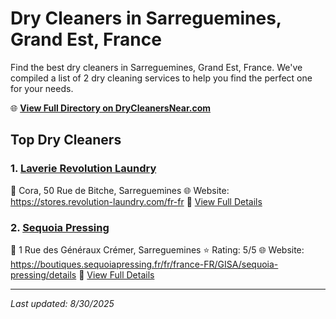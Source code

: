 # Dry Cleaners in Sarreguemines, Grand Est, France

Find the best dry cleaners in Sarreguemines, Grand Est, France. We've compiled a list of 2 dry cleaning services to help you find the perfect one for your needs.

🌐 **[View Full Directory on DryCleanersNear.com](https://drycleanersnear.com/city/France/Grand%20Est/Sarreguemines)**

## Top Dry Cleaners

### 1. [Laverie Revolution Laundry](https://drycleanersnear.com/dryCleaner/68afb8f34e19aac41e8a269e/laverie-revolution-laundry)
📍 Cora, 50 Rue de Bitche, Sarreguemines
🌐 Website: https://stores.revolution-laundry.com/fr-fr
🔗 [View Full Details](https://drycleanersnear.com/dryCleaner/68afb8f34e19aac41e8a269e/laverie-revolution-laundry)

### 2. [Sequoia Pressing](https://drycleanersnear.com/dryCleaner/68afb8f74e19aac41e8a26f2/sequoia-pressing)
📍 1 Rue des Généraux Crémer, Sarreguemines
⭐ Rating: 5/5
🌐 Website: https://boutiques.sequoiapressing.fr/fr/france-FR/GISA/sequoia-pressing/details
🔗 [View Full Details](https://drycleanersnear.com/dryCleaner/68afb8f74e19aac41e8a26f2/sequoia-pressing)


---

*Last updated: 8/30/2025*
